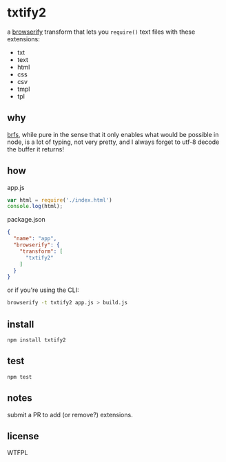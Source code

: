 # txtify2
a [browserify](https://github/substack/node-browserify) transform that lets you `require()` text files with these extensions:
* txt
* text
* html
* css
* csv
* tmpl
* tpl

## why
[brfs](https://github.com/substack/brfs), while pure in the sense that it only enables what would be possible in node, is a lot of typing, not very pretty, and I always forget to utf-8 decode the buffer it returns!

## how
app.js
``` javascript
var html = require('./index.html')
console.log(html);
```
package.json
``` json
{
  "name": "app",
  "browserify": {
    "transform": [
      "txtify2"
    ]
  }
}
```
or if you're using the CLI:
``` bash
browserify -t txtify2 app.js > build.js
```

## install
`npm install txtify2`

## test
`npm test`

## notes
submit a PR to add (or remove?) extensions.

## license
WTFPL
